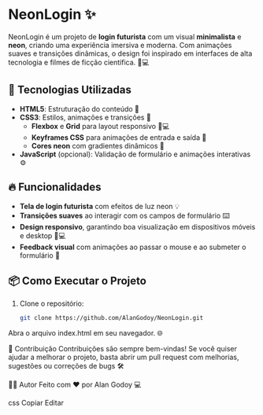 # NeonLogin ✨

NeonLogin é um projeto de **login futurista** com um visual **minimalista** e **neon**, criando uma experiência imersiva e moderna. Com animações suaves e transições dinâmicas, o design foi inspirado em interfaces de alta tecnologia e filmes de ficção científica. 🚀💻

## 🚀 Tecnologias Utilizadas

- **HTML5**: Estruturação do conteúdo 📝
- **CSS3**: Estilos, animações e transições 🎨
  - **Flexbox** e **Grid** para layout responsivo 📱💻
  - **Keyframes CSS** para animações de entrada e saída 🔄
  - **Cores neon** com gradientes dinâmicos 🌈
- **JavaScript** (opcional): Validação de formulário e animações interativas ⚙️

## 🔥 Funcionalidades

- **Tela de login futurista** com efeitos de luz neon 💡
- **Transições suaves** ao interagir com os campos de formulário ⌨️
- **Design responsivo**, garantindo boa visualização em dispositivos móveis e desktop 📱💻
- **Feedback visual** com animações ao passar o mouse e ao submeter o formulário 🎯

## 📦 Como Executar o Projeto

1. Clone o repositório:

   ```bash
   git clone https://github.com/AlanGodoy/NeonLogin.git
Abra o arquivo index.html em seu navegador. 🌐

🤝 Contribuição
Contribuições são sempre bem-vindas! Se você quiser ajudar a melhorar o projeto, basta abrir um pull request com melhorias, sugestões ou correções de bugs 🛠️



👨‍💻 Autor
Feito com ❤️ por Alan Godoy 💻

css
Copiar
Editar
